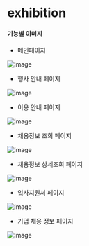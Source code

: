 # exhibition

#### 기능별 이미지

* 메인페이지

![image](https://github.com/Mincheol0721/exhibition/assets/41099574/86b40b6c-1697-48c4-98d4-bb4bb80cdfaa)

* 행사 안내 페이지

![image](https://github.com/Mincheol0721/exhibition/assets/41099574/1b2bce47-5459-4a4b-8677-015561d1396c)

* 이용 안내 페이지

![image](https://github.com/Mincheol0721/exhibition/assets/41099574/83c744d0-4775-4b7a-b64e-9230d4e54f3d)

* 채용정보 조회 페이지

![image](https://github.com/Mincheol0721/exhibition/assets/41099574/d9c8a46c-71f1-4fca-aed9-bf0953501659)

* 채용정보 상세조회 페이지

![image](https://github.com/Mincheol0721/exhibition/assets/41099574/0746b2cf-dc3b-45a7-955d-d6c9a84f0a17)

* 입사지원서 페이지

![image](https://github.com/Mincheol0721/exhibition/assets/41099574/9c875889-df31-40fe-aeae-deb0b2506208)

* 기업 채용 정보 페이지

![image](https://github.com/Mincheol0721/exhibition/assets/41099574/d053f76f-3664-4564-bf69-236a35edef63)






